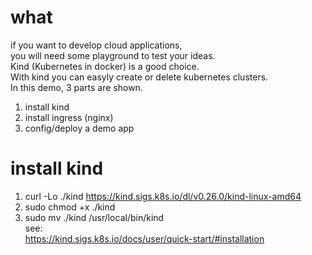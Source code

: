 # what

if you want to develop cloud applications,  
you will need some playground to test your ideas.  
Kind (Kubernetes in docker) is a good choice.  
With kind you can easyly create or delete kubernetes clusters.  
In this demo, 3 parts are shown.

1. install kind
2. install ingress (nginx)
3. config/deploy a demo app

# install kind

1. curl -Lo ./kind https://kind.sigs.k8s.io/dl/v0.26.0/kind-linux-amd64
1. sudo chmod +x ./kind
1. sudo mv ./kind /usr/local/bin/kind  
   see:  
   https://kind.sigs.k8s.io/docs/user/quick-start/#installation

